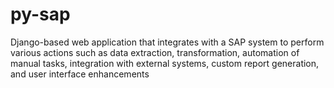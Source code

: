 # py-sap
Django-based web application that integrates with a SAP system to perform various actions such as data extraction, transformation, automation of manual tasks, integration with external systems, custom report generation, and user interface enhancements
